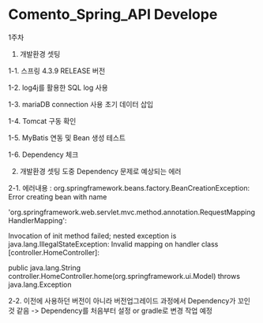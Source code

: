 # Comento_Spring_API Develope

1주차 

1. 개발환경 셋팅

  1-1. 스프링 4.3.9 RELEASE 버전
  
  1-2. log4j를 활용한 SQL log 사용
  
  1-3. mariaDB connection 사용 초기 데이터 삽입
  
  1-4. Tomcat 구동 확인
  
  1-5. MyBatis 연동 및 Bean 생성 테스트
  
  1-6. Dependency 체크

2. 개발환경 셋팅 도중 Dependency 문제로 예상되는 에러

  2-1.  에러내용 : org.springframework.beans.factory.BeanCreationException: Error creating bean with name
  
  'org.springframework.web.servlet.mvc.method.annotation.RequestMappingHandlerMapping': 
  
  Invocation of init method failed; nested exception is java.lang.IllegalStateException: Invalid mapping on handler class [controller.HomeController]:
  
  public java.lang.String controller.HomeController.home(org.springframework.ui.Model) throws java.lang.Exception
  
  2-2. 이전에 사용하던 버전이 아니라 버전업그레이드 과정에서 Dependency가 꼬인 것 같음 -> Dependency를 처음부터 설정 or gradle로 변경 작업 예정

